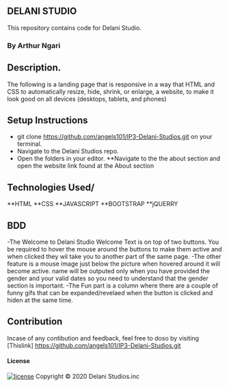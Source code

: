 ##  DELANI STUDIO
This repository contains code for Delani Studio.
### By Arthur Ngari
## Description.
The following is a landing page that is responsive in a way that HTML and CSS to automatically resize, hide, shrink, or enlarge, a website, to make it look good on all devices (desktops, tablets, and phones)
                                     </div>
##  Setup Instructions
* git clone https://github.com/angels101/IP3-Delani-Studios.git on your terminal.
* Navigate to the Delani Studios repo.
* Open the folders in your editor.
**Navigate to the the about section and open the website link found at the About section
                                    </div>
## Technologies Used/
**HTML
**CSS 
**JAVASCRIPT
**BOOTSTRAP
**jQUERRY
            </div>
## BDD
-The Welcome to Delani Studio Welcome Text is on top of two buttons.
You be required to hover the mouse around the buttons to make them active and when clicked they wil take you to another part of the same page.
-The other feature is a mouse image just below the picture when hovered around it will become active.
name will be outputed only when you have provided the gender and your valid dates so you need to understand that the gender section is important.
-The Fun part is a column where there are a couple of funny gifs that can be expanded/revelaed when the button is clicked and hiden at the same time.
                 </div>

## Contribution
Incase of any contibution and feedback, feel free to doso by visiting [Thislink] https://github.com/angels101/IP3-Delani-Studios.git
                      </br>
#### License
  [![license](https://img.shields.io/github/license/DAVFoundation/captain-n3m0.svg?style=flat-square)](https://github.com/DAVFoundation/captain-n3m0/blob/master/LICENSE)
  Copyright © 2020 Delani Studios.inc

